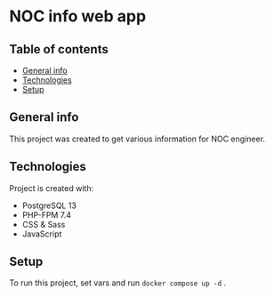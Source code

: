 # NOC info web app
## Table of contents
* [General info](#general-info)
* [Technologies](#technologies)
* [Setup](#setup)

## General info
This project was created to get various information for NOC engineer.
    
## Technologies
Project is created with:
* PostgreSQL 13
* PHP-FPM 7.4
* CSS & Sass
* JavaScript
    
## Setup
To run this project, set vars and run ```docker compose up -d``` .
